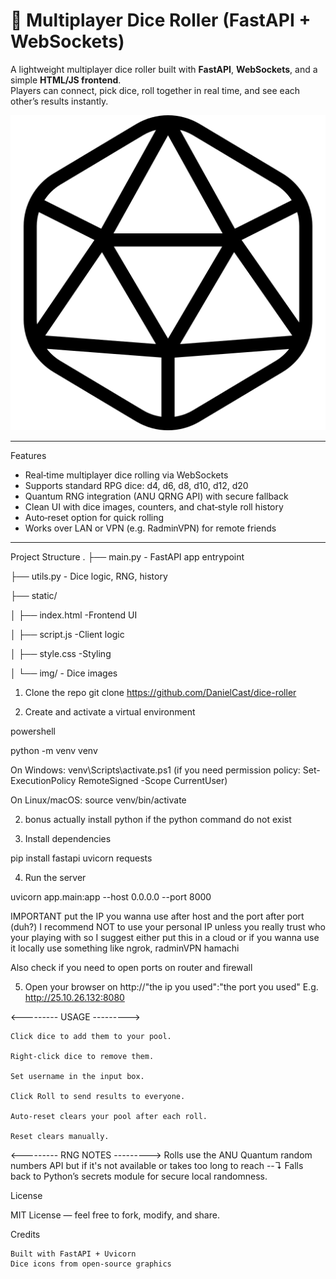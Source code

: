 # 🎲 Multiplayer Dice Roller (FastAPI + WebSockets)

A lightweight multiplayer dice roller built with **FastAPI**, **WebSockets**, and a simple **HTML/JS frontend**.  
Players can connect, pick dice, roll together in real time, and see each other’s results instantly.

![screenshot](static/img/dice-d20.png)

---

Features
- Real‑time multiplayer dice rolling via WebSockets
- Supports standard RPG dice: d4, d6, d8, d10, d12, d20
- Quantum RNG integration (ANU QRNG API) with secure fallback
- Clean UI with dice images, counters, and chat‑style roll history
- Auto‑reset option for quick rolling
- Works over LAN or VPN (e.g. RadminVPN) for remote friends

---

Project Structure
. 
├── main.py          - FastAPI app entrypoint 

├── utils.py         - Dice logic, RNG, history

├── static/

│ ├── index.html     -Frontend UI

│ ├── script.js      -Client logic

│ ├── style.css      -Styling

│ └── img/ - Dice images


1. Clone the repo git clone https://github.com/DanielCast/dice-roller

2. Create and activate a virtual environment 

powershell

python -m venv venv 

On Windows: venv\Scripts\activate.ps1 (if you need permission policy: Set-ExecutionPolicy RemoteSigned -Scope CurrentUser)

On Linux/macOS: source venv/bin/activate

2. bonus actually install python if the python command do not exist

3. Install dependencies 

pip install fastapi uvicorn requests

4. Run the server 

uvicorn app.main:app --host 0.0.0.0 --port 8000

IMPORTANT put the IP you wanna use after host and the port after port (duh?) 
I recommend NOT to use your personal IP unless you really trust who your playing with
so I suggest either put this in a cloud or if you wanna use it locally use something like ngrok, radminVPN hamachi

Also check if you need to open ports on router and firewall

5. Open your browser on http://"the ip you used":"the port you used"
    E.g. http://25.10.26.132:8080

<--------- USAGE --------->

    Click dice to add them to your pool.

    Right‑click dice to remove them.

    Set username in the input box.

    Click Roll to send results to everyone.

    Auto‑reset clears your pool after each roll.

    Reset clears manually.

<--------- RNG NOTES --------->
    Rolls use the ANU Quantum random numbers API but if it's not available or takes too long to reach --↴
    Falls back to Python’s secrets module for secure local randomness.

License

MIT License — feel free to fork, modify, and share.

Credits

    Built with FastAPI + Uvicorn
    Dice icons from open‑source graphics